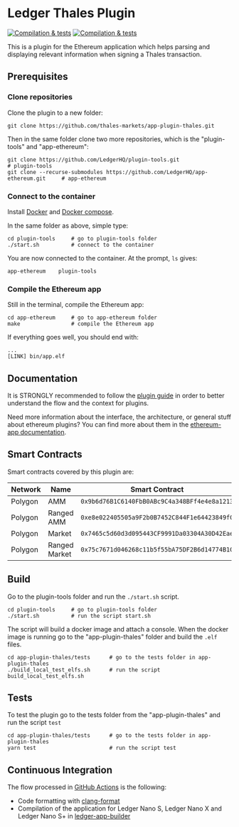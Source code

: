 # Ledger Thales Plugin

[![Compilation & tests](https://github.com/thales-markets/app-plugin-thales/workflows/Code%20style%20check/badge.svg)](https://github.com/thales-markets/app-plugin-thales/actions/workflows/lint-workflow.yml)
[![Compilation & tests](https://github.com/thales-markets/app-plugin-thales/workflows/Compilation%20%26%20tests/badge.svg)](https://github.com/thales-markets/app-plugin-thales/actions?query=workflow:"Compilation+&+tests")

This is a plugin for the Ethereum application which helps parsing and displaying relevant information when signing a Thales transaction.

## Prerequisites

### Clone repositories

Clone the plugin to a new folder:

```shell
git clone https://github.com/thales-markets/app-plugin-thales.git
```

Then in the same folder clone two more repositories, which is the "plugin-tools" and "app-ethereum":

```shell
git clone https://github.com/LedgerHQ/plugin-tools.git                          # plugin-tools
git clone --recurse-submodules https://github.com/LedgerHQ/app-ethereum.git     # app-ethereum
```

### Connect to the container

Install [Docker](https://docs.docker.com/get-docker/) and [Docker compose](https://docs.docker.com/compose/install/).

In the same folder as above, simple type:

```shell
cd plugin-tools     # go to plugin-tools folder
./start.sh          # connect to the container
```

You are now connected to the container.
At the prompt, `ls` gives:

```shell
app-ethereum    plugin-tools
```

### Compile the Ethereum app

Still in the terminal, compile the Ethereum app:

```shell
cd app-ethereum     # go to app-ethereum folder
make                # compile the Ethereum app
```

If everything goes well, you should end with:

```shell
...
[LINK] bin/app.elf
```

## Documentation

It is STRONGLY recommended to follow the [plugin guide](https://developers.ledger.com/docs/dapp/nano-plugin/overview/) in order to better understand the flow and the context for plugins.

Need more information about the interface, the architecture, or general stuff about ethereum plugins? You can find more about them in the [ethereum-app documentation](https://github.com/LedgerHQ/app-ethereum/blob/master/doc/ethapp_plugins.asc).

## Smart Contracts

Smart contracts covered by this plugin are:

| Network | Name          | Smart Contract                               |
| ------- | ------------- | -------------------------------------------- |
| Polygon | AMM           | `0x9b6d76B1C6140FbB0ABc9C4a348BFf4e4e8a1213` |
| Polygon | Ranged AMM    | `0xe8e022405505a9F2b0B7452C844F1e64423849fC` |
| Polygon | Market        | `0x7465c5d60d3d095443CF9991Da03304A30D42Eae` |
| Polygon | Ranged Market | `0x75c7671d046268c11b5f55bA75DF2B6d14774B1C` |

## Build

Go to the plugin-tools folder and run the `./start.sh` script.

```shell
cd plugin-tools     # go to plugin-tools folder
./start.sh          # run the script start.sh
```

The script will build a docker image and attach a console.
When the docker image is running go to the "app-plugin-thales" folder and build the `.elf` files.

```shell
cd app-plugin-thales/tests      # go to the tests folder in app-plugin-thales
./build_local_test_elfs.sh      # run the script build_local_test_elfs.sh
```

## Tests

To test the plugin go to the tests folder from the "app-plugin-thales" and run the script `test`

```shell
cd app-plugin-thales/tests      # go to the tests folder in app-plugin-thales
yarn test                       # run the script test
```

## Continuous Integration

The flow processed in [GitHub Actions](https://github.com/features/actions) is the following:

-   Code formatting with [clang-format](http://clang.llvm.org/docs/ClangFormat.html)
-   Compilation of the application for Ledger Nano S, Ledger Nano X and Ledger Nano S+ in [ledger-app-builder](https://github.com/LedgerHQ/ledger-app-builder)
